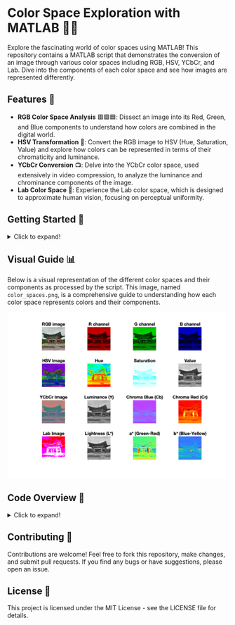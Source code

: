 # Color Space Exploration with MATLAB 🎨🔬

Explore the fascinating world of color spaces using MATLAB! This repository contains a MATLAB script that demonstrates the conversion of an image through various color spaces including RGB, HSV, YCbCr, and Lab. Dive into the components of each color space and see how images are represented differently.

## Features 🚀

- **RGB Color Space Analysis** 🟥🟩🟦: Dissect an image into its Red, Green, and Blue components to understand how colors are combined in the digital world.
- **HSV Transformation** 🌈: Convert the RGB image to HSV (Hue, Saturation, Value) and explore how colors can be represented in terms of their chromaticity and luminance.
- **YCbCr Conversion** 📺: Delve into the YCbCr color space, used extensively in video compression, to analyze the luminance and chrominance components of the image.
- **Lab Color Space** 🧪: Experience the Lab color space, which is designed to approximate human vision, focusing on perceptual uniformity.

## Getting Started 🏁

<details>
<summary>Click to expand!</summary>

1. Clone this repository to your local machine.
2. Ensure you have MATLAB installed.
3. Open the script in MATLAB and run it.
4. The script will load a test image (ensure `test.jpg` is in your working directory), perform transformations, and display the results.

</details>

## Visual Guide 📊

Below is a visual representation of the different color spaces and their components as processed by the script. This image, named `color_spaces.png`, is a comprehensive guide to understanding how each color space represents colors and their components.

![Color Spaces](color_spaces.png)

## Code Overview 📝

<details>
<summary>Click to expand!</summary>

The script performs the following operations:

- Loads and resizes an image to a standard dimension.
- Separates and displays the RGB components.
- Converts and displays the image in HSV, YCbCr, and Lab color spaces.
- Visualizes individual components of each color space.

</details>

## Contributing 🤝

Contributions are welcome! Feel free to fork this repository, make changes, and submit pull requests. If you find any bugs or have suggestions, please open an issue.

## License 📜

This project is licensed under the MIT License - see the LICENSE file for details.

